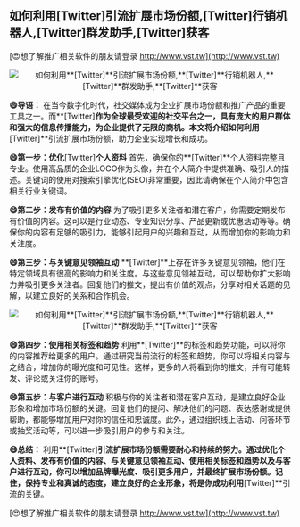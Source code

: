## **如何利用**[Twitter]**引流扩展市场份额,**[Twitter]**行销机器人,**[Twitter]**群发助手,**[Twitter]**获客**

[😍想了解推广相关软件的朋友请登录 http://www.vst.tw](http://www.vst.tw)

 <center><img src="https://vst.tw/MP4/tuiguang/png/3.png" alt="如何利用**[Twitter]**引流扩展市场份额,**[Twitter]**行销机器人,**[Twitter]**群发助手,**[Twitter]**获客"></center>

**😄导语：**
在当今数字化时代，社交媒体成为企业扩展市场份额和推广产品的重要工具之一。而**[Twitter]**作为全球最受欢迎的社交平台之一，具有庞大的用户群体和强大的信息传播能力，为企业提供了无限的商机。本文将介绍如何利用**[Twitter]**引流扩展市场份额，助力企业实现增长和成功。

**😄第一步：优化**[Twitter]**个人资料**
首先，确保你的**[Twitter]**个人资料完整且专业。使用高品质的企业LOGO作为头像，并在个人简介中提供准确、吸引人的描述。关键词的使用对搜索引擎优化(SEO)非常重要，因此请确保在个人简介中包含相关行业关键词。

**😄第二步：发布有价值的内容**
为了吸引更多关注者和潜在客户，你需要定期发布有价值的内容。这可以是行业动态、专业知识分享、产品更新或优惠活动等等。确保你的内容有足够的吸引力，能够引起用户的兴趣和互动，从而增加你的影响力和关注度。

**😄第三步：与关键意见领袖互动**
**[Twitter]**上存在许多关键意见领袖，他们在特定领域具有很高的影响力和关注度。与这些意见领袖互动，可以帮助你扩大影响力并吸引更多关注者。回复他们的推文，提出有价值的观点，分享对相关话题的见解，以建立良好的关系和合作机会。

 <center><img src="https://vst.tw/MP4/tuiguang/png/7.png" alt="如何利用**[Twitter]**引流扩展市场份额,**[Twitter]**行销机器人,**[Twitter]**群发助手,**[Twitter]**获客"></center>

**😄第四步：使用相关标签和趋势**
利用**[Twitter]**的标签和趋势功能，可以将你的内容推荐给更多的用户。通过研究当前流行的标签和趋势，你可以将相关内容与之结合，增加你的曝光度和可见性。这样，更多的人将看到你的推文，并有可能转发、评论或关注你的账号。

**😄第五步：与客户进行互动**
积极与你的关注者和潜在客户互动，是建立良好企业形象和增加市场份额的关键。回复他们的提问、解决他们的问题、表达感谢或提供帮助，都能够增加用户对你的信任和忠诚度。此外，通过组织线上活动、问答环节或抽奖活动等，可以进一步吸引用户的参与和关注。

**😄总结：**
利用**[Twitter]**引流扩展市场份额需要耐心和持续的努力。通过优化个人资料、发布有价值的内容、与关键意见领袖互动、使用相关标签和趋势以及与客户进行互动，你可以增加品牌曝光度、吸引更多用户，并最终扩展市场份额。记住，保持专业和真诚的态度，建立良好的企业形象，将是你成功利用**[Twitter]**引流的关键。

[😍想了解推广相关软件的朋友请登录 http://www.vst.tw](http://www.vst.tw)



